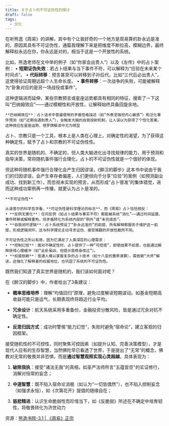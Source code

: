 ```yaml
---
title: 关于占卜的不可证伪性的探讨
draft: false
tags:
  - 文化
---
```

 
在听熊逸《周易》的讲解，其中有个让我好奇的一个地方是周易算的卦永远是准的，原因其具有不可证伪性，通篇我理解下来是把维度不断拉高，模糊边界，最终解释权永远在你，你永远是对的，相当于这是一个开放性的系统。

比如，熊逸老师在文中举的例子（如“你家会出贵人”）以及《左传》中的占卜案例： 
• **短期证伪失效**：若占卜结果与当下事件不符，可以解释为“应验在未来某个时间点”。
• **代际转移**：预言甚至可以转移到子孙后代，比如“三代后必出贵人”，这使得验证周期远超个人生命长度。 
• **事件转移**：一次战争的失败，可能被解释为“卦象对应的是另一场战役或事件”。

这种逻辑进而延伸，某些宗教预言或星座运势都具有相同的特征，搜索了一下这叫“巴纳姆效应”——通过模糊性和开放性，让解释始终具备回旋余地。


```
**巴纳姆效应**：占卜话术中普遍使用的矛盾性格描述（如“外表坚强但内心敏感”）和泛化事件预测（如“近期会遇到贵人”），会触发大脑的自我投射机制，让人误以为获得了个性化答案。这种效应在星座运势、塔罗牌解读中尤为明显
```


占卜、宗教只是一个工具，根本上是人类在心理上，对确定性的渴望，为了获得这种确定性，赋予了占卜和宗教的不可证伪性性。

真实的世界是随机的、不确定的，但人类大脑进化出寻找规律的能力，用于预测和指导决策，常将随机事件强行合理化，占卜的不可证伪性就是一个很好的体现。

但这种将随机事件强行合理化会产生归因谬误，《醉汉的脚步》这本书中说由于我们的归因谬误，会产生幸存者偏差，人们更倾向于分享“应验”的案例（如预测副业成功、找到新工作），而忽视未实现的预言，从而形成“占卜很准”的集体错觉，进而这种成功案例再一传播，就更认为占卜是准的。


```
**不可证伪性**

从波普尔的科学哲学看，**可证伪性是科学理论的标志**，而《周易》占卜恰恰相反： 
• **反例无害化**：任何反例（如占卜结果与事实不符）都能被系统“消化”——通过时间延展、事件转移或解释重构，将矛盾转化为系统内部的“例外”或“未完成态”。 
• **自我闭环逻辑**：占卜系统预设了“卦永远准的”的前提，所有解释都服务于维护这一前提，形成逻辑闭环。这与科学理论主动寻求证伪、接受推翻的开放性截然不同。

不可证伪性之所以有效，因为它满足了人类深层的心理需求：
• **控制幻觉**：面对不确定性时，占卜提供了一种“可控感”，即使结果不如意，也能通过解释获得心理缓冲（如“此卦虽凶，但提示我修身改过”）。 
• **权威依赖**：普通人难以掌握复杂的占卜技术（如十八变的蓍草演算），需依赖“大师”解读，这强化了解释者的权威地位，也巩固了系统的不可证伪性。
```


既然我们知道了真实世界是随机的，我们该如何面对呢？

在《醉汉的脚步》中，作者给出了3条建议：

- **概率思维培养**：理解“均值回归”原理，避免过度解读短期波动。如基金短期高收益可能只是运气，长期表现终将趋近行业平均。

- **冗余设计**：航天系统采用多重备份，金融投资分散风险，皆是通过冗余对抗不确定性。

- **反思归因方式**：成功时警惕“能力幻觉”，失败时避免“宿命论”，建立客观的归因框架。

接受随机性的不可控性，同时聚焦可控因素（如提升认知、完善决策模型），才是现代人应有的生存智慧，当然佛陀早已看透了世界，于是提出了“无常”的概念，佛教对无常的敬畏并非恐惧，而是**通过智慧观照实现心灵超越**，具体表现为：

1. **破除我执**：接受"诸法无我"的真相，如圣严法师所言"五蕴皆空"的实证修行，消解对恒常的妄念；

2. **中道智慧**：既不陷入宿命论消极（如认为"一切皆偶然"），也不陷入控制妄念（如强求永恒），如《次第花开》提倡的随缘自在；

3. **慈悲精进**：认识生命脆弱性而珍惜当下，如《反脆弱》所述在不确定中培育韧性，将敬畏转化为济世动力


资源：[熊逸书院-3.1 | 《周易》正宗](https://www.dedao.cn/share/packet?packetId=dnVvRa1wkz8BQLoghoo0iamAOGK3Lm52&uid=5IWD7A6O9w3K_BzqKC_Vrw&trace=eyJzX3BpZCI6IjU5NTEiLCJzX3B0eXBlIjoiNjUiLCJzX3VpZCI6OTE3MDgyOTV9 )

